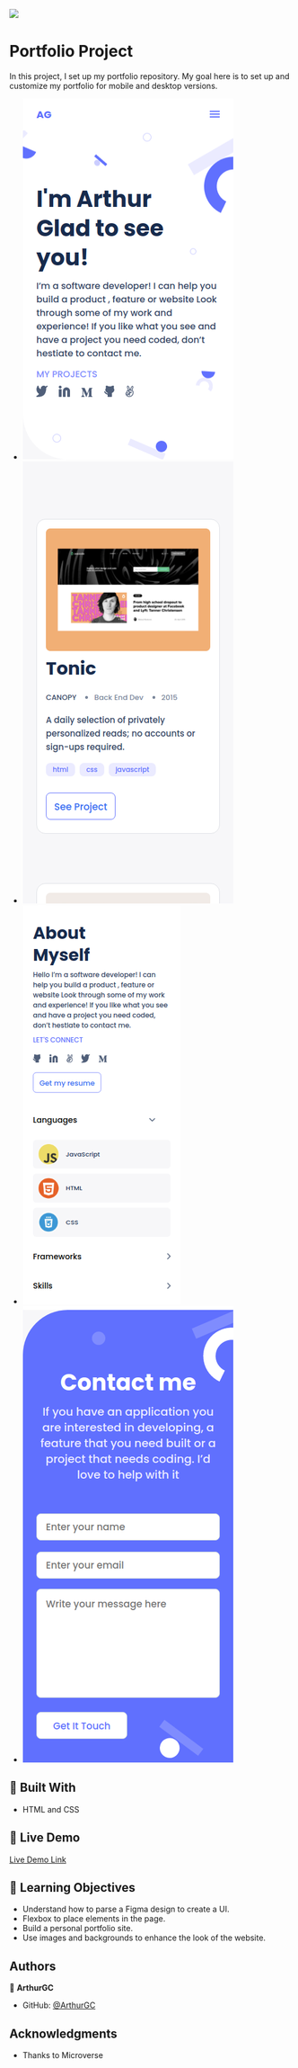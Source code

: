 ![](https://img.shields.io/badge/Microverse-blueviolet)

# Portfolio Project

In this project, I set up my portfolio repository. My goal here is to set up and customize my portfolio for mobile and desktop versions.

- ![screenshot](/images/mobile_preview_v1.png)
- ![screenshot](/images/mobile_preview_v2.png)
- ![screenshot](/images/mobile_preview_v3.png)
- ![screenshot](/images/mobile_preview_v4.png)
## :hammer: Built With

- HTML and CSS

## :red_circle: Live Demo

[Live Demo Link](https://arthurgc.github.io/portfolio-microverse/)

## :blue_book: Learning Objectives

- Understand how to parse a Figma design to create a UI.
- Flexbox to place elements in the page.
- Build a personal portfolio site.
- Use images and backgrounds to enhance the look of the website.

## Authors

👤 **ArthurGC**

- GitHub: [@ArthurGC](https://github.com/ArthurGC)

## Acknowledgments

- Thanks to Microverse
